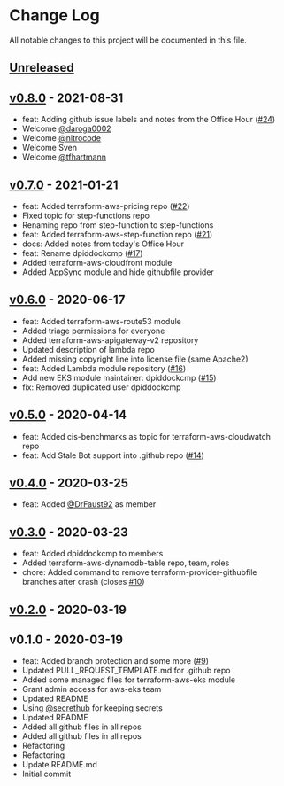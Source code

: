 # Change Log

All notable changes to this project will be documented in this file.

<a name="unreleased"></a>
## [Unreleased]



<a name="v0.8.0"></a>
## [v0.8.0] - 2021-08-31

- feat: Adding github issue labels and notes from the Office Hour ([#24](https://github.com/terraform-aws-modules/meta/issues/24))
- Welcome [@daroga0002](https://github.com/daroga0002)
- Welcome [@nitrocode](https://github.com/nitrocode)
- Welcome Sven
- Welcome [@tfhartmann](https://github.com/tfhartmann)


<a name="v0.7.0"></a>
## [v0.7.0] - 2021-01-21

- feat: Added terraform-aws-pricing repo ([#22](https://github.com/terraform-aws-modules/meta/issues/22))
- Fixed topic for step-functions repo
- Renaming repo from step-function to step-functions
- feat: Added terraform-aws-step-function repo ([#21](https://github.com/terraform-aws-modules/meta/issues/21))
- docs: Added notes from today's Office Hour
- feat: Rename dpiddockcmp ([#17](https://github.com/terraform-aws-modules/meta/issues/17))
- Added terraform-aws-cloudfront module
- Added AppSync module and hide githubfile provider


<a name="v0.6.0"></a>
## [v0.6.0] - 2020-06-17

- feat: Added terraform-aws-route53 module
- Added triage permissions for everyone
- Added terraform-aws-apigateway-v2 repository
- Updated description of lambda repo
- Added missing copyright line into license file (same Apache2)
- feat: Added Lambda module repository ([#16](https://github.com/terraform-aws-modules/meta/issues/16))
- Add new EKS module maintainer: dpiddockcmp ([#15](https://github.com/terraform-aws-modules/meta/issues/15))
- fix: Removed duplicated user dpiddockcmp


<a name="v0.5.0"></a>
## [v0.5.0] - 2020-04-14

- feat: Added cis-benchmarks as topic for terraform-aws-cloudwatch repo
- feat: Add Stale Bot support into .github repo ([#14](https://github.com/terraform-aws-modules/meta/issues/14))


<a name="v0.4.0"></a>
## [v0.4.0] - 2020-03-25

- feat: Added [@DrFaust92](https://github.com/DrFaust92) as member


<a name="v0.3.0"></a>
## [v0.3.0] - 2020-03-23

- feat: Added dpiddockcmp to members
- Added terraform-aws-dynamodb-table repo, team, roles
- chore: Added command to remove terraform-provider-githubfile branches after crash (closes [#10](https://github.com/terraform-aws-modules/meta/issues/10))


<a name="v0.2.0"></a>
## [v0.2.0] - 2020-03-19



<a name="v0.1.0"></a>
## v0.1.0 - 2020-03-19

- feat: Added branch protection and some more ([#9](https://github.com/terraform-aws-modules/meta/issues/9))
- Updated PULL_REQUEST_TEMPLATE.md for .github repo
- Added some managed files for terraform-aws-eks module
- Grant admin access for aws-eks team
- Updated README
- Using [@secrethub](https://github.com/secrethub) for keeping secrets
- Updated README
- Added all github files in all repos
- Added all github files in all repos
- Refactoring
- Refactoring
- Update README.md
- Initial commit


[Unreleased]: https://github.com/terraform-aws-modules/meta/compare/v0.8.0...HEAD
[v0.8.0]: https://github.com/terraform-aws-modules/meta/compare/v0.7.0...v0.8.0
[v0.7.0]: https://github.com/terraform-aws-modules/meta/compare/v0.6.0...v0.7.0
[v0.6.0]: https://github.com/terraform-aws-modules/meta/compare/v0.5.0...v0.6.0
[v0.5.0]: https://github.com/terraform-aws-modules/meta/compare/v0.4.0...v0.5.0
[v0.4.0]: https://github.com/terraform-aws-modules/meta/compare/v0.3.0...v0.4.0
[v0.3.0]: https://github.com/terraform-aws-modules/meta/compare/v0.2.0...v0.3.0
[v0.2.0]: https://github.com/terraform-aws-modules/meta/compare/v0.1.0...v0.2.0
